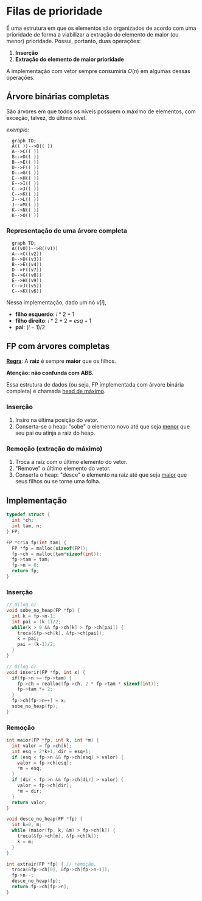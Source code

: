 # Filas de prioridade

É uma estrutura em que os elementos são organizados de acordo com uma prioridade de forma a viabilizar a extração do elemento de maior (ou menor) prioridade. Possui, portanto, duas operações:

1. **Inserção**
2. **Extração do elemento de maior prioridade**

A implementação com vetor sempre consumiria $O(n)$ em algumas dessas operações.

## Árvore binárias completas

São árvores em que todos os níveis possuem o máximo de elementos, com exceção, talvez, do último nível.

*exemplo:*
```mermaid
  graph TD;
  A(( ))-->B(( ))
  A-->C(( ))
  B-->D(( ))
  B-->E(( ))
  D-->F(( ))
  D-->G(( ))
  E-->H(( ))
  E-->I(( ))
  C-->J(( ))
  C-->K(( ))
  J-->L(( ))
  J-->M(( ))
  K-->N(( ))
  K-->O(( ))
```
### Representação de uma árvore completa
```mermaid
  graph TD;
  A((v0))-->B((v1))
  A-->C((v2))
  B-->D((v3))
  B-->E((v4))
  D-->F((v7))
  D-->G((v8))
  E-->H((v9))
  C-->J((v5))
  C-->K((v6))
```
Nessa implementação, dado um nó $v[i]$,
- **filho esquerdo**: $i*2+1$
- **filho direito**: $i*2+2$ = $esq+1$
- **pai**: $(i-1)/2$

## FP com árvores completas

<ins>**Regra**</ins>: A **raiz** é sempre **maior** que os filhos.

**Atenção: não confunda com ABB.**

Essa estrutura de dados (ou seja, FP implementada com árvore binária completa) é chamada <ins>head de máximo</ins>.

### Inserção
1. Insiro na última posição do vetor.
2. Conserta-se o heap: "sobe" o elemento novo até que seja <ins>menor</ins> que seu pai ou atinja a raiz do heap.

### Remoção (extração do máximo)
1. Troca a raiz com o último elemento do vetor.
2. "Remove" o último elemento do vetor.
3. Conserta o heap: "desce" o elemento na raiz até que seja <ins>maior</ins> que seus filhos ou se torne uma folha.

## Implementação

```c
typedef struct {
  int *ch;
  int tam, n;
} FP;

FP *cria_fp(int tam) {
  FP *fp = malloc(sizeof(FP));
  fp->ch = malloc(tam*sizeof(int));
  fp->tam = tam;
  fp->n = 0;
  return fp;
}
```
### Inserção
```c
// O(log n)
void sobe_no_heap(FP *fp) {
  int k = fp->n-1;
  int pai = (k-1)/2;
  while(k > 0 && fp->ch[k] > fp->ch[pai]) {
    troca(&fp->ch[k], &fp->ch[pai]);
    k = pai;
    pai = (k-1)/2;
  }
}

// O(log n)
void inserir(FP *fp, int x) {
  if(fp->n >= fp->tam) {
    fp->ch = realloc(fp->ch, 2 * fp->tam * sizeof(int));
    fp->tam *= 2;
  }
  fp->ch[fp->n++] = x;
  sobe_no_heap(fp);
}
```

### Remoção
```c
int maior(FP *fp, int k, int *m) {
  int valor = fp->ch[k];
  int esq = 2*k+1, dir = esq+1;
  if (esq < fp->n && fp->ch[esq] > valor) {
    valor = fp->ch[esq];
    *m = esq;
  }
  if (dir < fp->n && fp->ch[dir] > valor) {
    valor = fp->ch[dir];
    *m = dir;
  }
  return valor;
}

void desce_no_heap(FP *fp) {
  int k=0, m;
  while (maior(fp, k, &m) > fp->ch[k]) {
    troca(&fp->ch[m], &fp->ch[k]);
    k = m;
  }
}

int extrair(FP *fp) { // remoção.
  troca(&fp->ch[0], &fp->ch[fp->n-1]);
  fp->n--;
  desce_no_heap(fp);
  return fp->ch[fp->n];
}
```